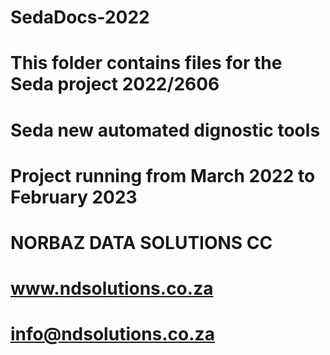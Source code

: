 # SedaDocs-2022
# This folder contains files for the Seda project 2022/2606 
# Seda new automated dignostic tools
# Project running from March 2022 to February 2023
# NORBAZ DATA SOLUTIONS CC
# www.ndsolutions.co.za
# info@ndsolutions.co.za
